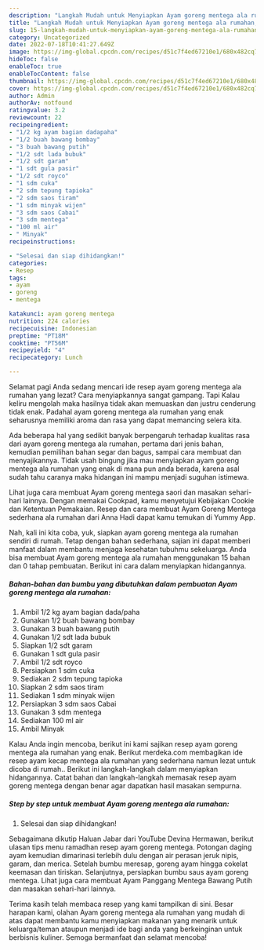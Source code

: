 ```yaml
---
description: "Langkah Mudah untuk Menyiapkan Ayam goreng mentega ala rumahan, Bikin Ngiler"
title: "Langkah Mudah untuk Menyiapkan Ayam goreng mentega ala rumahan, Bikin Ngiler"
slug: 15-langkah-mudah-untuk-menyiapkan-ayam-goreng-mentega-ala-rumahan-bikin-ngiler
category: Uncategorized
date: 2022-07-18T10:41:27.649Z
image: https://img-global.cpcdn.com/recipes/d51c7f4ed67210e1/680x482cq70/ayam-goreng-mentega-ala-rumahan-foto-resep-utama.jpg
hideToc: false
enableToc: true
enableTocContent: false
thumbnail: https://img-global.cpcdn.com/recipes/d51c7f4ed67210e1/680x482cq70/ayam-goreng-mentega-ala-rumahan-foto-resep-utama.jpg
cover: https://img-global.cpcdn.com/recipes/d51c7f4ed67210e1/680x482cq70/ayam-goreng-mentega-ala-rumahan-foto-resep-utama.jpg
author: Admin
authorAv: notfound
ratingvalue: 3.2
reviewcount: 22
recipeingredient:
- "1/2 kg ayam bagian dadapaha"
- "1/2 buah bawang bombay"
- "3 buah bawang putih"
- "1/2 sdt lada bubuk"
- "1/2 sdt garam"
- "1 sdt gula pasir"
- "1/2 sdt royco"
- "1 sdm cuka"
- "2 sdm tepung tapioka"
- "2 sdm saos tiram"
- "1 sdm minyak wijen"
- "3 sdm saos Cabai"
- "3 sdm mentega"
- "100 ml air"
- " Minyak"
recipeinstructions:

- "Selesai dan siap dihidangkan!"
categories:
- Resep
tags:
- ayam
- goreng
- mentega

katakunci: ayam goreng mentega 
nutrition: 224 calories
recipecuisine: Indonesian
preptime: "PT18M"
cooktime: "PT56M"
recipeyield: "4"
recipecategory: Lunch

---
```



Selamat pagi Anda sedang mencari ide resep ayam goreng mentega ala rumahan yang lezat? Cara menyiapkannya sangat gampang. Tapi Kalau keliru mengolah maka hasilnya tidak akan memuaskan dan justru cenderung tidak enak. Padahal ayam goreng mentega ala rumahan yang enak seharusnya memiliki aroma dan rasa yang dapat memancing selera kita.


Ada beberapa hal yang sedikit banyak berpengaruh terhadap kualitas rasa dari ayam goreng mentega ala rumahan, pertama dari jenis bahan, kemudian pemilihan bahan segar dan bagus, sampai cara membuat dan menyajikannya. Tidak usah bingung jika mau menyiapkan ayam goreng mentega ala rumahan yang enak di mana pun anda berada, karena asal sudah tahu caranya maka hidangan ini mampu menjadi suguhan istimewa.

Lihat juga cara membuat Ayam goreng mentega saori dan masakan sehari-hari lainnya. Dengan memakai Cookpad, kamu menyetujui Kebijakan Cookie dan Ketentuan Pemakaian. Resep dan cara membuat Ayam Goreng Mentega sederhana ala rumahan dari Anna Hadi dapat kamu temukan di Yummy App.


Nah, kali ini kita coba, yuk, siapkan ayam goreng mentega ala rumahan sendiri di rumah. Tetap dengan bahan sederhana, sajian ini dapat memberi manfaat dalam membantu menjaga kesehatan tubuhmu sekeluarga. Anda bisa membuat Ayam goreng mentega ala rumahan menggunakan 15 bahan dan 0 tahap pembuatan. Berikut ini cara dalam menyiapkan hidangannya.

<!--inarticleads1-->

##### Bahan-bahan dan bumbu yang dibutuhkan dalam pembuatan Ayam goreng mentega ala rumahan:

1. Ambil 1/2 kg ayam bagian dada/paha
1. Gunakan 1/2 buah bawang bombay
1. Gunakan 3 buah bawang putih
1. Gunakan 1/2 sdt lada bubuk
1. Siapkan 1/2 sdt garam
1. Gunakan 1 sdt gula pasir
1. Ambil 1/2 sdt royco
1. Persiapkan 1 sdm cuka
1. Sediakan 2 sdm tepung tapioka
1. Siapkan 2 sdm saos tiram
1. Sediakan 1 sdm minyak wijen
1. Persiapkan 3 sdm saos Cabai
1. Gunakan 3 sdm mentega
1. Sediakan 100 ml air
1. Ambil  Minyak


Kalau Anda ingin mencoba, berikut ini kami sajikan resep ayam goreng mentega ala rumahan yang enak. Berikut merdeka.com membagikan ide resep ayam kecap mentega ala rumahan yang sederhana namun lezat untuk dicoba di rumah.. Berikut ini langkah-langkah dalam menyiapkan hidangannya. Catat bahan dan langkah-langkah memasak resep ayam goreng mentega dengan benar agar dapatkan hasil masakan sempurna. 

<!--inarticleads2-->

##### Step by step untuk membuat Ayam goreng mentega ala rumahan:


1. Selesai dan siap dihidangkan!

Sebagaimana dikutip Haluan Jabar dari YouTube Devina Hermawan, berikut ulasan tips menu ramadhan resep ayam goreng mentega. Potongan daging ayam kemudian dimarinasi terlebih dulu dengan air perasan jeruk nipis, garam, dan merica. Setelah bumbu meresap, goreng ayam hingga cokelat keemasan dan tiriskan. Selanjutnya, persiapkan bumbu saus ayam goreng mentega. Lihat juga cara membuat Ayam Panggang Mentega Bawang Putih dan masakan sehari-hari lainnya. 

Terima kasih telah membaca resep yang kami tampilkan di sini. Besar harapan kami, olahan Ayam goreng mentega ala rumahan yang mudah di atas dapat membantu kamu menyiapkan makanan yang menarik untuk keluarga/teman ataupun menjadi ide bagi anda yang berkeinginan untuk berbisnis kuliner. Semoga bermanfaat dan selamat mencoba!
